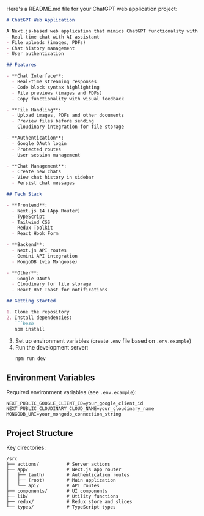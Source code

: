 


          
Here's a README.md file for your ChatGPT web application project:

```markdown:/Users/shivang/Desktop/chatgpt.web/README.md
# ChatGPT Web Application

A Next.js-based web application that mimics ChatGPT functionality with features like:
- Real-time chat with AI assistant
- File uploads (images, PDFs)
- Chat history management
- User authentication

## Features

- **Chat Interface**:
  - Real-time streaming responses
  - Code block syntax highlighting
  - File previews (images and PDFs)
  - Copy functionality with visual feedback

- **File Handling**:
  - Upload images, PDFs and other documents
  - Preview files before sending
  - Cloudinary integration for file storage

- **Authentication**:
  - Google OAuth login
  - Protected routes
  - User session management

- **Chat Management**:
  - Create new chats
  - View chat history in sidebar
  - Persist chat messages

## Tech Stack

- **Frontend**:
  - Next.js 14 (App Router)
  - TypeScript
  - Tailwind CSS
  - Redux Toolkit
  - React Hook Form

- **Backend**:
  - Next.js API routes
  - Gemini API integration
  - MongoDB (via Mongoose)

- **Other**:
  - Google OAuth
  - Cloudinary for file storage
  - React Hot Toast for notifications

## Getting Started

1. Clone the repository
2. Install dependencies:
   ```bash
   npm install
   ```
3. Set up environment variables (create `.env` file based on `.env.example`)
4. Run the development server:
   ```bash
   npm run dev
   ```

## Environment Variables

Required environment variables (see `.env.example`):

```
NEXT_PUBLIC_GOOGLE_CLIENT_ID=your_google_client_id
NEXT_PUBLIC_CLOUDINARY_CLOUD_NAME=your_cloudinary_name
MONGODB_URI=your_mongodb_connection_string
```

## Project Structure

Key directories:

```
/src
├── actions/          # Server actions
├── app/              # Next.js app router
│   ├── (auth)        # Authentication routes
│   ├── (root)        # Main application
│   └── api/          # API routes
├── components/       # UI components
├── lib/              # Utility functions
├── redux/            # Redux store and slices
└── types/            # TypeScript types
```

